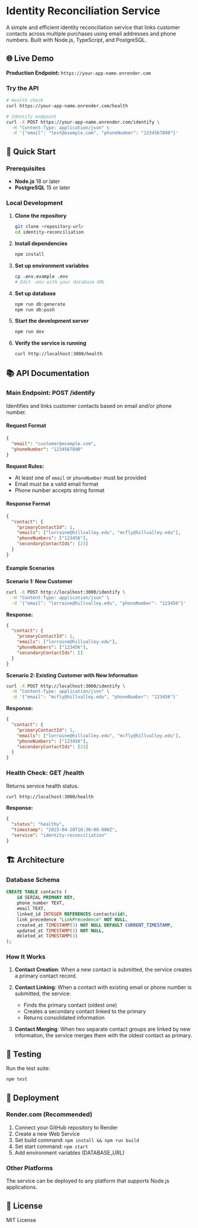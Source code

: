 # Identity Reconciliation Service

A simple and efficient identity reconciliation service that links customer contacts across multiple purchases using email addresses and phone numbers. Built with Node.js, TypeScript, and PostgreSQL.

## 🌐 Live Demo

**Production Endpoint:** `https://your-app-name.onrender.com`

### Try the API

```bash
# Health check
curl https://your-app-name.onrender.com/health

# Identify endpoint
curl -X POST https://your-app-name.onrender.com/identify \
  -H "Content-Type: application/json" \
  -d '{"email": "test@example.com", "phoneNumber": "1234567890"}'
```

## 🚀 Quick Start

### Prerequisites

- **Node.js** 18 or later
- **PostgreSQL** 15 or later

### Local Development

1. **Clone the repository**

   ```bash
   git clone <repository-url>
   cd identity-reconciliation
   ```

2. **Install dependencies**

   ```bash
   npm install
   ```

3. **Set up environment variables**

   ```bash
   cp .env.example .env
   # Edit .env with your database URL
   ```

4. **Set up database**

   ```bash
   npm run db:generate
   npm run db:push
   ```

5. **Start the development server**

   ```bash
   npm run dev
   ```

6. **Verify the service is running**
   ```bash
   curl http://localhost:3000/health
   ```

## 📚 API Documentation

### Main Endpoint: POST /identify

Identifies and links customer contacts based on email and/or phone number.

#### Request Format

```json
{
  "email": "customer@example.com",
  "phoneNumber": "1234567890"
}
```

**Request Rules:**

- At least one of `email` or `phoneNumber` must be provided
- Email must be a valid email format
- Phone number accepts string format

#### Response Format

```json
{
  "contact": {
    "primaryContactId": 1,
    "emails": ["lorraine@hillvalley.edu", "mcfly@hillvalley.edu"],
    "phoneNumbers": ["123456"],
    "secondaryContactIds": [23]
  }
}
```

#### Example Scenarios

**Scenario 1: New Customer**

```bash
curl -X POST http://localhost:3000/identify \
  -H "Content-Type: application/json" \
  -d '{"email": "lorraine@hillvalley.edu", "phoneNumber": "123456"}'
```

**Response:**

```json
{
  "contact": {
    "primaryContactId": 1,
    "emails": ["lorraine@hillvalley.edu"],
    "phoneNumbers": ["123456"],
    "secondaryContactIds": []
  }
}
```

**Scenario 2: Existing Customer with New Information**

```bash
curl -X POST http://localhost:3000/identify \
  -H "Content-Type: application/json" \
  -d '{"email": "mcfly@hillvalley.edu", "phoneNumber": "123456"}'
```

**Response:**

```json
{
  "contact": {
    "primaryContactId": 1,
    "emails": ["lorraine@hillvalley.edu", "mcfly@hillvalley.edu"],
    "phoneNumbers": ["123456"],
    "secondaryContactIds": [23]
  }
}
```

### Health Check: GET /health

Returns service health status.

```bash
curl http://localhost:3000/health
```

**Response:**

```json
{
  "status": "healthy",
  "timestamp": "2023-04-20T10:30:00.000Z",
  "service": "identity-reconciliation"
}
```

## 🏗️ Architecture

### Database Schema

```sql
CREATE TABLE contacts (
    id SERIAL PRIMARY KEY,
    phone_number TEXT,
    email TEXT,
    linked_id INTEGER REFERENCES contacts(id),
    link_precedence "LinkPrecedence" NOT NULL,
    created_at TIMESTAMP(3) NOT NULL DEFAULT CURRENT_TIMESTAMP,
    updated_at TIMESTAMP(3) NOT NULL,
    deleted_at TIMESTAMP(3)
);
```

### How It Works

1. **Contact Creation**: When a new contact is submitted, the service creates a primary contact record.

2. **Contact Linking**: When a contact with existing email or phone number is submitted, the service:

   - Finds the primary contact (oldest one)
   - Creates a secondary contact linked to the primary
   - Returns consolidated information

3. **Contact Merging**: When two separate contact groups are linked by new information, the service merges them with the oldest contact as primary.

## 🧪 Testing

Run the test suite:

```bash
npm test
```

## 🚀 Deployment

### Render.com (Recommended)

1. Connect your GitHub repository to Render
2. Create a new Web Service
3. Set build command: `npm install && npm run build`
4. Set start command: `npm start`
5. Add environment variables (DATABASE_URL)

### Other Platforms

The service can be deployed to any platform that supports Node.js applications.

## 📝 License

MIT License
